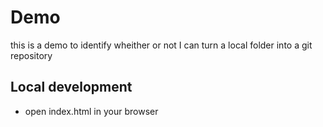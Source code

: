 # Demo

this is a demo to identify wheither or not I can turn a local folder into a git repository

## Local development

- open index.html in your browser
